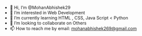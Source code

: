 - 👋 Hi, I’m @MohanAbhishek29
- 👀 I’m interested in Web Development
- 🌱 I’m currently learning HTML , CSS, Java Script < Python
- 💞️ I’m looking to collaborate on Others
- 📫 How to reach me by email: mohanabhishek269@gmail.com

<!---
MohanAbhishek29/MohanAbhishek29 is a ✨ special ✨ repository because its `README.md` (this file) appears on your GitHub profile.
You can click the Preview link to take a look at your changes.
--->
